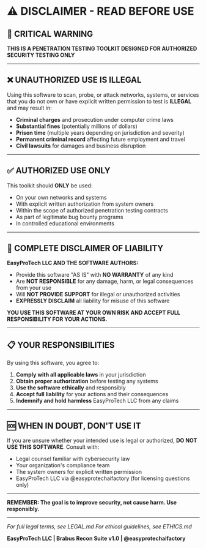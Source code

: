 # ⚠️ DISCLAIMER - READ BEFORE USE

## 🚨 CRITICAL WARNING

**THIS IS A PENETRATION TESTING TOOLKIT DESIGNED FOR AUTHORIZED SECURITY TESTING ONLY**

---

## ❌ UNAUTHORIZED USE IS ILLEGAL

Using this software to scan, probe, or attack networks, systems, or services that you do not own or have explicit written permission to test is **ILLEGAL** and may result in:

- **Criminal charges** and prosecution under computer crime laws
- **Substantial fines** (potentially millions of dollars)
- **Prison time** (multiple years depending on jurisdiction and severity)
- **Permanent criminal record** affecting future employment and travel
- **Civil lawsuits** for damages and business disruption

---

## ✅ AUTHORIZED USE ONLY

This toolkit should **ONLY** be used:

- On your own networks and systems
- With explicit written authorization from system owners
- Within the scope of authorized penetration testing contracts
- As part of legitimate bug bounty programs
- In controlled educational environments

---

## 🚫 COMPLETE DISCLAIMER OF LIABILITY

**EasyProTech LLC AND THE SOFTWARE AUTHORS:**

- Provide this software "AS IS" with **NO WARRANTY** of any kind
- Are **NOT RESPONSIBLE** for any damage, harm, or legal consequences from your use
- Will **NOT PROVIDE SUPPORT** for illegal or unauthorized activities
- **EXPRESSLY DISCLAIM** all liability for misuse of this software

**YOU USE THIS SOFTWARE AT YOUR OWN RISK AND ACCEPT FULL RESPONSIBILITY FOR YOUR ACTIONS.**

---

## 📋 YOUR RESPONSIBILITIES

By using this software, you agree to:

1. **Comply with all applicable laws** in your jurisdiction
2. **Obtain proper authorization** before testing any systems
3. **Use the software ethically** and responsibly
4. **Accept full liability** for your actions and their consequences
5. **Indemnify and hold harmless** EasyProTech LLC from any claims

---

## 🆘 WHEN IN DOUBT, DON'T USE IT

If you are unsure whether your intended use is legal or authorized, **DO NOT USE THIS SOFTWARE**. Consult with:

- Legal counsel familiar with cybersecurity law
- Your organization's compliance team
- The system owners for explicit written permission
- EasyProTech LLC via @easyprotechaifactory (for licensing questions only)

---

**REMEMBER: The goal is to improve security, not cause harm. Use responsibly.**

---

*For full legal terms, see LEGAL.md*
*For ethical guidelines, see ETHICS.md*

**EasyProTech LLC | Brabus Recon Suite v1.0 | @easyprotechaifactory** 